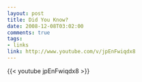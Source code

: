 ```yaml
--- 
layout: post
title: Did You Know?
date: 2008-12-08T03:02:00
comments: true
tags:
- links
link: http://www.youtube.com/v/jpEnFwiqdx8
---
```

{{< youtube jpEnFwiqdx8 >}}
